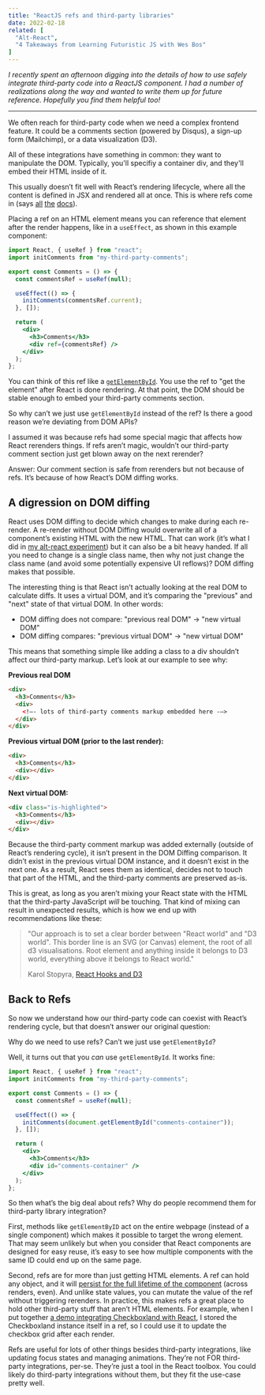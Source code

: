 ```yaml
---
title: "ReactJS refs and third-party libraries"
date: 2022-02-18
related: [
  "Alt-React",
  "4 Takeaways from Learning Futuristic JS with Wes Bos"
]
---
```


*I recently spent an afternoon digging into the details of how to use safely integrate third-party code into a ReactJS component. I had a number of realizations along the way and wanted to write them up for future reference. Hopefully you find them helpful too!*

***

We often reach for third-party code when we need a complex frontend feature. It could be a comments section (powered by Disqus), a sign-up form (Mailchimp), or a data visualization (D3).

All of these integrations have something in common: they want to manipulate the DOM. Typically, you'll specifiy a container div, and they'll embed their HTML inside of it.

This usually doesn’t fit well with React’s rendering lifecycle, where all the content is defined in JSX and rendered all at once. This is where refs come in (says [all](https://reactjs.org/docs/refs-and-the-dom.html) [the](https://reactjs.org/docs/integrating-with-other-libraries.html) [docs](https://krasimir.gitbooks.io/react-in-patterns/content/chapter-12/)).

Placing a ref on an HTML element means you can reference that element after the render happens, like in a `useEffect`, as shown in this example component:

```jsx
import React, { useRef } from "react";
import initComments from "my-third-party-comments";

export const Comments = () => {
  const commentsRef = useRef(null);

  useEffect(() => {
    initComments(commentsRef.current);
  }, []);

  return (
    <div>
      <h3>Comments</h3>
      <div ref={commentsRef} />
    </div>
  );
};
```

You can think of this ref like a [`getElementById`](https://developer.mozilla.org/en-US/docs/Web/API/Document/getElementById). You use the ref to "get the element" after React is done rendering. At that point, the DOM should be stable enough to embed your third-party comments section.

So why can’t we just use `getElementById` instead of the ref? Is there a good reason we’re deviating from DOM APIs?

I assumed it was because refs had some special magic that affects how React rerenders things. If refs aren’t magic, wouldn’t our third-party comment section just get blown away on the next rerender?

Answer: Our comment section is safe from rerenders but not because of refs. It’s because of how React’s DOM diffing works.

## A digression on DOM diffing

React uses DOM diffing to decide which changes to make during each re-render. A re-render without DOM Diffing would overwrite all of a component’s existing HTML with the new HTML. That can work (it’s what I did in [my alt-react experiment](https://www.bryanbraun.com/2019/09/11/alt-react/)) but it can also be a bit heavy handed. If all you need to change is a single class name, then why not just change the class name (and avoid some potentially expensive UI reflows)? DOM diffing makes that possible.

The interesting thing is that React isn’t actually looking at the real DOM to calculate diffs. It uses a virtual DOM, and it’s comparing the "previous" and "next" state of that virtual DOM. In other words:

- DOM diffing does not compare: "previous real DOM" → "new virtual DOM"
- DOM diffing compares: "previous virtual DOM" → "new virtual DOM"

This means that something simple like adding a class to a div shouldn’t affect our third-party markup. Let’s look at our example to see why:

**Previous real DOM**

```html
<div>
  <h3>Comments</h3>
  <div>
    <!—- lots of third-party comments markup embedded here -—>
  </div>
</div>
```

**Previous virtual DOM (prior to the last render):**

```html
<div>
  <h3>Comments</h3>
  <div></div>
</div>
```

**Next virtual DOM:**

```html
<div class="is-highlighted">
  <h3>Comments</h3>
  <div></div>
</div>
```

Because the third-party comment markup was added externally (outside of React’s rendering cycle), it isn’t present in the DOM Diffing comparison. It didn’t exist in the previous virtual DOM instance, and it doesn’t exist in the next one. As a result, React sees them as identical, decides not to touch that part of the HTML, and the third-party comments are preserved as-is.

This is great, as long as you aren’t mixing your React state with the HTML that the third-party JavaScript *will* be touching. That kind of mixing can result in unexpected results, which is how we end up with recommendations like these:

> "Our approach is to set a clear border between "React world" and "D3 world". This border line is an SVG (or Canvas) element, the root of all d3 visualisations. Root element and anything inside it belongs to D3 world, everything above it belongs to React world."
> 
> Karol Stopyra, [React Hooks and D3](https://levelup.gitconnected.com/react-hooks-and-d3-39be1d900fb)

## Back to Refs

So now we understand how our third-party code can coexist with React’s rendering cycle, but that doesn’t answer our original question:

Why do we need to use refs? Can’t we just use `getElementById`?

Well, it turns out that you *can* use `getElementById`. It works fine:

```jsx
import React, { useRef } from "react";
import initComments from "my-third-party-comments";

export const Comments = () => {
  const commentsRef = useRef(null);

  useEffect(() => {
    initComments(document.getElementById("comments-container"));
  }, []);

  return (
    <div>
      <h3>Comments</h3>
      <div id="comments-container" />
    </div>
  );
};
```

So then what’s the big deal about refs? Why do people recommend them for third-party library integration?

First, methods like `getElementByID` act on the entire webpage (instead of a single component) which makes it possible to target the wrong element. That may seem unlikely but when you consider that React components are designed for easy reuse, it’s easy to see how multiple components with the same ID could end up on the same page.

Second, refs are for more than just getting HTML elements. A ref can hold any object, and it will [persist for the full lifetime of the component](https://reactjs.org/docs/hooks-reference.html#useref) (across renders, even). And unlike state values, you can mutate the value of the ref without triggering rerenders. In practice, this makes refs a great place to hold other third-party stuff that aren’t HTML elements. For example, when I put together [a demo integrating Checkboxland with React](https://stackblitz.com/edit/react-zzafmo?file=src%2FApp.js), I stored the Checkboxland instance itself in a ref, so I could use it to update the checkbox grid after each render.

Refs are useful for lots of other things besides third-party integrations, like updating focus states and managing animations. They’re not FOR third-party integrations, per-se. They’re just a tool in the React toolbox. You could likely do third-party integrations without them, but they fit the use-case pretty well.
